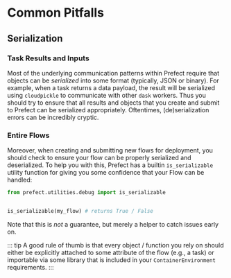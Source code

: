 # Common Pitfalls

## Serialization

### Task Results and Inputs
Most of the underlying communication patterns within Prefect require that objects can be _serialized_ into some format (typically, JSON or binary).  For example, when a task returns a data payload, the result will be serialized using `cloudpickle` to communicate with other `dask` workers.  Thus you should try to ensure that all results and objects that you create and submit to Prefect can be serialized appropriately.  Oftentimes, (de)serialization errors can be incredibly cryptic.

### Entire Flows
Moreover, when creating and submitting new flows for deployment, you should check to ensure your flow can be properly serialized and deserialized.  To help you with this, Prefect has a builtin `is_serializable` utility function for giving you some confidence that your Flow can be handled:
```python
from prefect.utilities.debug import is_serializable


is_serializable(my_flow) # returns True / False
```
Note that this is _not_ a guarantee, but merely a helper to catch issues early on.

::: tip
A good rule of thumb is that every object / function you rely on should either be explicitly attached to some attribute of the flow (e.g., a task) or importable via some library that is included in your `ContainerEnvironment` requirements.
:::

